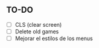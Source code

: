 TO-DO
------------------------------------------

- [ ] CLS (clear screen) 
- [ ] Delete old games
- [ ] Mejorar el estilos de los menus